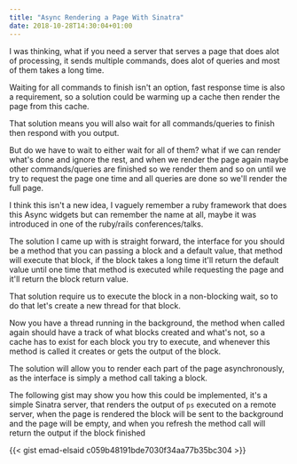 ```yaml
---
title: "Async Rendering a Page With Sinatra"
date: 2018-10-28T14:30:04+01:00
---
```


I was thinking, what if you need a server that serves a page that does alot of
processing, it sends multiple commands, does alot of queries and most of them
takes a long time.

Waiting for all commands to finish isn't an option, fast response time is also a
requirement, so a solution could be warming up a cache then render the page from
this cache.

That solution means you will also wait for all commands/queries to finish then
respond with you output.

But do we have to wait to either wait for all of them? what if we can render
what's done and ignore the rest, and when we render the page again maybe other
commands/queries are finished so we render them and so on until we try to
request the page one time and all queries are done so we'll render the full
page.

I think this isn't a new idea, I vaguely remember a ruby framework that does
this Async widgets but can remember the name at all, maybe it was introduced in
one of the ruby/rails conferences/talks.

The solution I came up with is straight forward, the interface for you should be
a method that you can passing a block and a default value, that method will
execute that block, if the block takes a long time it'll return the default
value until one time that method is executed while requesting the page and it'll
return the block return value.

That solution require us to execute the block in a non-blocking wait, so to do
that let's create a new thread for that block.

Now you have a thread running in the background, the method when called again
should have a track of what blocks created and what's not, so a cache has to
exist for each block you try to execute, and whenever this method is called it
creates or gets the output of the block.

The solution will allow you to render each part of the page asynchronously, as
the interface is simply a method call taking a block.

The following gist may show you how this could be implemented, it's a simple
Sinatra server, that renders the output of `ps` executed on a remote server,
when the page is rendered the block will be sent to the background and the page
will be empty, and when you refresh the method call will return the output if
the block finished

{{< gist emad-elsaid c059b48191bde7030f34aa77b35bc304 >}}
